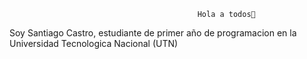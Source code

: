                                               Hola a todos👋

Soy Santiago Castro, estudiante de primer año de programacion en la Universidad Tecnologica Nacional (UTN) 

